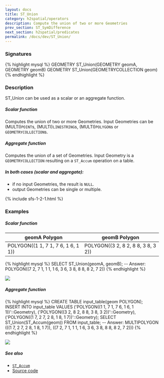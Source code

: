 ```yaml
---
layout: docs
title: ST_Union
category: h2spatial/operators
description: Compute the union of two or more Geometries
prev_section: ST_SymDifference
next_section: h2spatial/predicates
permalink: /docs/dev/ST_Union/
---
```


### Signatures

{% highlight mysql %}
GEOMETRY ST_Union(GEOMETRY geomA, GEOMETRY geomB)
GEOMETRY ST_Union(GEOMETRYCOLLECTION geom)
{% endhighlight %}

### Description

ST_Union can be used as a scalar or an aggregate function.

##### Scalar function

Computes the union of two or more Geometries.
Input Geometries can be (MULTI)`POINT`s, (MULTI)`LINESTRING`s, (MULTI)`POLYGON`s or `GEOMETRYCOLLECTION`s.

##### Aggregate function
Computes the union of a set of Geometries.
Input Geometry is a `GEOMETRYCOLLECTION` resulting on a `ST_Accum` operation on a table.


##### In both cases (scalar and aggregate): 
  * if no input Geometries, the result is `NULL`.
  * output Geometries can be single or multiple.

{% include sfs-1-2-1.html %}

### Examples

##### Scalar function

| geomA Polygon | geomB Polygon |
| ----|---- |
| POLYGON((1 1, 7 1, 7 6, 1 6, 1 1)) | POLYGON((3 2, 8 2, 8 8, 3 8, 3 2)) |

{% highlight mysql %}
SELECT ST_Union(geomA, geomB);
-- Answer: POLYGON((7 2, 7 1, 1 1, 1 6, 3 6, 3 8, 8 8, 8 2, 7 2))
{% endhighlight %}

<img class="displayed" src="../ST_Union_1.png"/>

##### Aggregate function

{% highlight mysql %}
CREATE TABLE input_table(geom POLYGON);
INSERT INTO input_table VALUES
     ('POLYGON((1 1, 7 1, 7 6, 1 6, 1 1))'::Geometry),
     ('POLYGON((3 2, 8 2, 8 8, 3 8, 3 2))'::Geometry),
     ('POLYGON((1 7, 2 7, 2 8, 1 8, 1 7))'::Geometry);
SELECT ST_Union(ST_Accum(geom)) FROM input_table;
-- Answer: MULTIPOLYGON (((1 7, 2 7, 2 8, 1 8, 1 7)), ((7 2, 7 1, 1 1, 1 6, 3 6, 3 8, 8 8, 8 2, 7 2)))
{% endhighlight %}

<img class="displayed" src="../ST_Union_2.png"/>

##### See also

* [`ST_Accum`](../ST_Accum)
* <a href="https://github.com/irstv/H2GIS/blob/master/h2spatial/src/main/java/org/h2gis/h2spatial/internal/function/spatial/operators/ST_Union.java" target="_blank">Source code</a>
